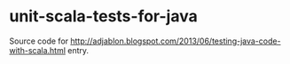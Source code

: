 unit-scala-tests-for-java
=========================

Source code for http://adjablon.blogspot.com/2013/06/testing-java-code-with-scala.html entry.
